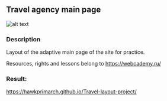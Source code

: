 ## Travel agency main page

![alt text](https://i.ibb.co/SrSJTBx/Design1.png)

### Description

Layout of the adaptive main page of the site for practice.

Resources, rights and lessons belong to https://webcademy.ru/

### Result:

https://hawkprimarch.github.io/Travel-layout-project/
